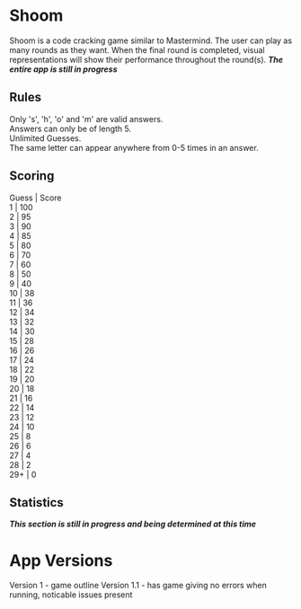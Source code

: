 # Shoom
Shoom is a code cracking game similar to Mastermind. The user can play as many rounds as they want. When the final round is completed, visual representations will show their performance throughout the round(s).
***The entire app is still in progress***

## Rules
Only 's', 'h', 'o' and 'm' are valid answers.  
Answers can only be of length 5.  
Unlimited Guesses.  
The same letter can appear anywhere from 0-5 times in an answer.  

## Scoring
Guess | Score  
1     | 100  
2     | 95  
3     | 90  
4     | 85  
5     | 80  
6     | 70  
7     | 60  
8     | 50  
9     | 40  
10    | 38  
11    | 36  
12    | 34  
13    | 32  
14    | 30  
15    | 28  
16    | 26  
17    | 24  
18    | 22  
19    | 20  
20    | 18  
21    | 16  
22    | 14  
23    | 12  
24    | 10  
25    | 8  
26    | 6  
27    | 4  
28    | 2  
29+   | 0


## Statistics 
***This section is still in progress and being determined at this time***

# App Versions
Version 1 - game outline
Version 1.1 - has game giving no errors when running, noticable issues present